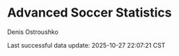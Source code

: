 # Advanced Soccer Statistics
Denis Ostroushko

<!-- gfm -->

Last successful data update: 2025-10-27 22:07:21 CST

